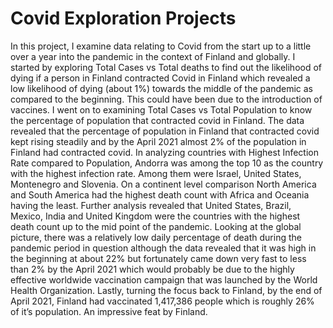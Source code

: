 # Covid Exploration Projects
In this project, I examine data relating to Covid from the start up to a little over a year into the pandemic in the context of Finland and globally.
I started by exploring Total Cases vs Total deaths to find out the likelihood of dying if a person in Finland contracted Covid in Finland which revealed a low likelihood of dying (about 1%) towards the middle of the pandemic as compared to the beginning. This could have been due to the introduction of vaccines. 
I went on to examining Total Cases vs Total Population to know the percentage of population that contracted covid in Finland. The data revealed that the percentage of population in Finland that contracted covid kept rising steadily and by the April 2021 almost 2% of the population in Finland had contracted covid. 
In analyzing countries with Highest Infection Rate compared to Population, Andorra was among the top 10 as the country with the highest infection rate. Among them were Israel, United States, Montenegro and Slovenia.
On a continent level comparison North America and South America had the highest death count with Africa and Oceania having the least. Further analysis revealed that United States, Brazil, Mexico, India and United Kingdom were the countries with the highest death count up to the mid point of the pandemic. 
Looking at the global picture, there was a relatively low daily percentage of death during the pandemic period in question although the data revealed that it was high in the beginning at about 22% but fortunately came down very fast to less than 2% by the April 2021 which would probably be due to the highly effective worldwide vaccination campaign that was launched by the World Health Organization. 
Lastly, turning the focus back to Finland, by the end of April 2021, Finland had vaccinated 1,417,386 people which is roughly 26% of it’s population. An impressive feat by Finland. 




 


